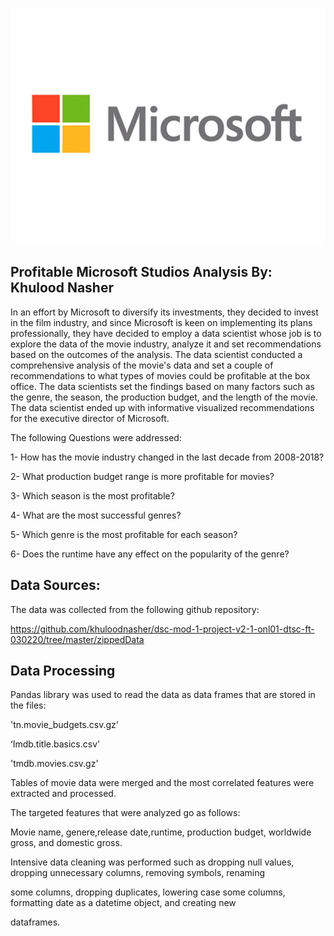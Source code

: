 ![](Images/mslogo.jpg)

## Profitable Microsoft Studios Analysis By: Khulood Nasher 
In an effort by Microsoft to diversify its investments, they decided to invest in the film industry, and since Microsoft is keen on implementing its plans professionally, they have decided to employ a data scientist  whose job is to explore the data of the movie industry, analyze it and set recommendations based on the outcomes of the analysis.
The data scientist conducted a comprehensive analysis of the movie's data and set a couple of recommendations to what types of movies could be profitable at the box office. The data scientists set the findings based on many factors such as the genre, the season, the production budget, and the length of the movie. The data scientist ended up with  informative visualized recommendations for the executive director of Microsoft.

The following Questions were addressed: 

1- How has the movie industry changed in the last decade from 2008-2018?

2- What production budget range is more profitable for movies?

3- Which season is the most profitable?

4- What are the most successful genres?

5- Which genre is the most profitable for each season?

6- Does the runtime have any effect on the popularity of the genre?

## Data Sources: 
The data was collected from the following github repository:

https://github.com/khuloodnasher/dsc-mod-1-project-v2-1-onl01-dtsc-ft-030220/tree/master/zippedData

## Data Processing

Pandas library was used to read the data as data frames that are stored in the files: 

'tn.movie_budgets.csv.gz' 

‘Imdb.title.basics.csv'
 
 'tmdb.movies.csv.gz'

Tables of movie data were merged and the most correlated features were extracted and processed. 

The targeted features that were analyzed go as follows:

Movie name, genere,release date,runtime, production budget, worldwide gross, and domestic gross. 

Intensive data cleaning was performed such as dropping null values, dropping unnecessary  columns, removing symbols, renaming 

some columns, dropping duplicates, lowering case some columns, formatting date as a datetime object, and creating new 

dataframes.

